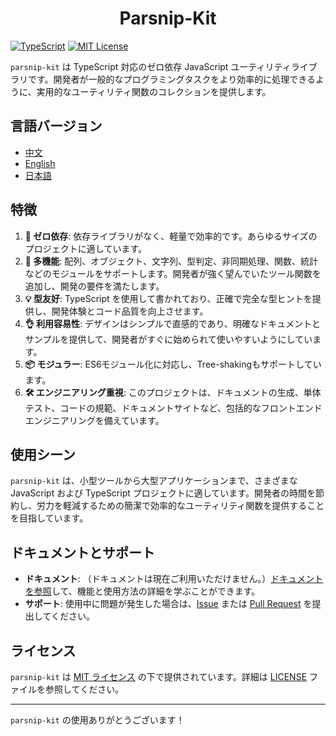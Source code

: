 # <center> Parsnip-Kit

[![TypeScript](https://img.shields.io/badge/TypeScript-v5.7.2-blue)](https://www.typescriptlang.org/) [![MIT License](https://img.shields.io/badge/license-MIT-green)](LICENSE)

`parsnip-kit` は TypeScript 対応のゼロ依存 JavaScript ユーティリティライブラリです。開発者が一般的なプログラミングタスクをより効率的に処理できるように、実用的なユーティリティ関数のコレクションを提供します。

## 言語バージョン
- [中文](README.zh.md)
- [English](README.md)
- [日本語](README.jp.md)

## 特徴
1. **🧳 ゼロ依存**: 依存ライブラリがなく、軽量で効率的です。あらゆるサイズのプロジェクトに適しています。
2. **🔩 多機能**: 配列、オブジェクト、文字列、型判定、非同期処理、関数、統計などのモジュールをサポートします。開発者が強く望んでいたツール関数を追加し、開発の要件を満たします。
3. **💡 型友好**: TypeScript を使用して書かれており、正確で完全な型ヒントを提供し、開発体験とコード品質を向上させます。
4. **👌 利用容易性**: デザインはシンプルで直感的であり、明確なドキュメントとサンプルを提供して、開発者がすぐに始められて使いやすいようにしています。
5. **📦 モジュラー**: ES6モジュール化に対応し、Tree-shakingもサポートしています。
6. **🛠️ エンジニアリング重視**: このプロジェクトは、ドキュメントの生成、単体テスト、コードの規範、ドキュメントサイトなど、包括的なフロントエンドエンジニアリングを備えています。

## 使用シーン
`parsnip-kit` は、小型ツールから大型アプリケーションまで、さまざまな JavaScript および TypeScript プロジェクトに適しています。開発者の時間を節約し、労力を軽減するための簡潔で効率的なユーティリティ関数を提供することを目指しています。

## ドキュメントとサポート
- **ドキュメント**: （ドキュメントは現在ご利用いただけません。）[ドキュメントを参照](https://example.com/docs)して、機能と使用方法の詳細を学ぶことができます。
- **サポート**: 使用中に問題が発生した場合は、[Issue](https://github.com/LittleRangiferTarandus/parsnip-kit/issues) または [Pull Request](https://github.com/LittleRangiferTarandus/parsnip-kit/pulls) を提出してください。

## ライセンス
`parsnip-kit` は [MIT ライセンス](LICENSE) の下で提供されています。詳細は [LICENSE](LICENSE) ファイルを参照してください。

---

`parsnip-kit` の使用ありがとうございます！